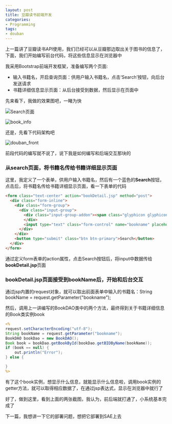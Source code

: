 ```yaml
---
layout: post
title: 豆瓣读书前端开发
categories:
- Programming
tags:
- douban
---
```


上一篇讲了豆瓣读书API使用，我们已经可以从豆瓣那边取出关于图书的信息了，下面，我们开始编写前台代码，将这些信息显示在浏览器中

我采用Bootstrap前端开发框架，准备编写两个页面:

- 输入书籍名，开启查询页面：供用户输入书籍名，点击‘Search’按钮，向后台发送请求
- 书籍详细信息显示页面：从后台接受到数据，然后显示在页面中

先来看下，我做的效果图吧，一睹为快

![Search页面](https://github.com/su-kaiyao/record/raw/master/others/imgs/search_page.png)

![book_info](https://github.com/su-kaiyao/record/raw/master/others/imgs/book_info.png)

还是，先看下代码架构吧

![douban_front](https://github.com/su-kaiyao/record/raw/master/others/imgs/douban_front.png)

前段代码的编写就不说了，说下我是如何编写和后端交互那块的

### 从search页面，将书籍名传给书籍详细显示页面

这里，我定义了一个表单，供用户输入书籍名，然后有一个蓝色的**Search**按钮，点击后，将书籍名传给书籍详细显示页面，看一下表单的代码

```html
<form class="text-center" action="bookDetail.jsp" method="post">
  <div class="form-inline">
    <div class="form-group">
      <div class="input-group">
        <div class="input-group-addon"><span class="glyphicon glyphicon-book" aria-hidden="true"></span>
        </div>
      	<input type="text" class="form-control" name="bookname" placeholder="输入您想查询的书籍名">	
      </div>
    </div>
    <button type="submit" class="btn btn-primary">Search</button>
  </div>
</form>
```

通过定义form表单的action属性，点击Search按钮后，将input中数据传给**bookDetail.jsp**页面

### bookDetail.jsp页面接受到bookName后，开始和后台交互

通过jsp内置的request对象，就可以取出前面表单中输入的书籍名：String bookName = request.getParameter("bookname");

然后，调用上一讲编写的BookDAO类中的两个方法，最终得到关于书籍详细信息的Book类实例book

```jsp
<%
request.setCharacterEncoding("utf-8");
String bookName = request.getParameter("bookname");
BookDAO bookDao = new BookDAO();
Book book = bookDao.getBookById(bookDao.getBIDByName(bookName));
if (book == null) {
    out.println("Error");
} else {

}
%>
```

有了这个book实例，想显示什么信息，就能显示什么信息啦，调用book实例的getter方法，就可以取得相应数据了，在通过jsp表达式，显示在浏览器中就行了

好了，做到这里，看到上面的两张截图，我认为，前后端就打通了，小系统基本完成了

下一篇，我想讲一下它的部署问题，想把它部署到SAE上去